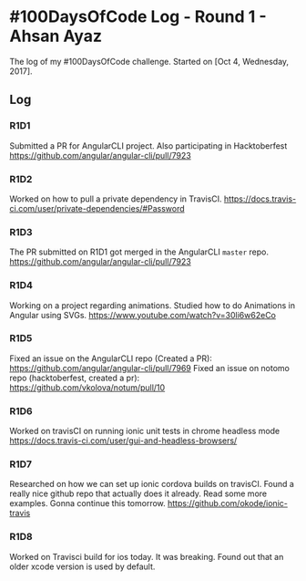 # #100DaysOfCode Log - Round 1 - Ahsan Ayaz

The log of my #100DaysOfCode challenge. Started on [Oct 4, Wednesday, 2017].

## Log

### R1D1 
Submitted a PR for AngularCLI project. Also participating in Hacktoberfest
https://github.com/angular/angular-cli/pull/7923

### R1D2
Worked on how to pull a private dependency in TravisCI.
https://docs.travis-ci.com/user/private-dependencies/#Password

### R1D3
The PR submitted on R1D1 got merged in the AngularCLI `master` repo. 
https://github.com/angular/angular-cli/pull/7923

### R1D4
Working on a project regarding animations.
Studied how to do Animations in Angular using SVGs.
https://www.youtube.com/watch?v=30li6w62eCo

### R1D5
Fixed an issue on the AngularCLI repo (Created a PR):
https://github.com/angular/angular-cli/pull/7969
Fixed an issue on notomo repo (hacktoberfest, created a pr):
https://github.com/vkolova/notum/pull/10

### R1D6
Worked on travisCI on running ionic unit tests in chrome headless mode
https://docs.travis-ci.com/user/gui-and-headless-browsers/

### R1D7
Researched on how we can set up ionic cordova builds on travisCI. Found a really nice github repo that
actually does it already. Read some more examples. Gonna continue this tomorrow.
https://github.com/okode/ionic-travis


### R1D8
Worked on Travisci build for ios today. It was breaking. Found out that an older xcode version is used by default.
